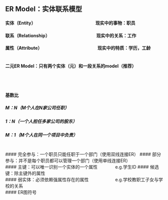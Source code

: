 ## ER Model：实体联系模型
#### 实体（Entity）　　　　　　　　　　　　　　现实中的事物：职员
#### 联系（Relationship）　　　　　　　　　　　现实中的关系：工作
#### 属性（Attribute）　　　　　　　　　　　　　现实中的特质：学历，工龄　<br/><br/>
#### 二元ER Model：只有两个实体（元）和一段关系的model（推荐）
<br/><br/>
#### 基数比
##### M：N（M个人在N家公司任职）      
##### 1：N（一个人担任多家公司的股东）     
##### M：1（M个人在同一个项目中负责）
<br/>
#### 完全参与：一个职员只能任职于一个部门（使用双线连接ER）
#### 部分参与：并不是每个职员都可以管理一个部门（使用单线连接ER）
<br/>
#### 主键：可以唯一识别一个实体的一个属性　　　　e.g.学生ID
#### 候选键：除主键外的属性
<br/>
#### 弱实体：必须依赖强属性存在的属性　　　　　　e.g.学校教职工子女与学校的关系
<br/>
#### ER图符号

